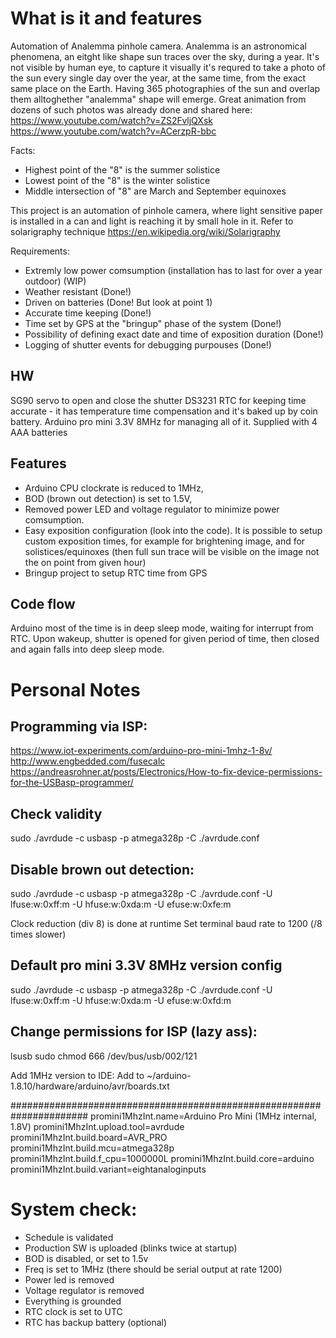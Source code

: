# What is it and features
Automation of Analemma pinhole camera. 
Analemma is an astronomical phenomena, an eitght like shape sun traces over the sky, during a year. 
It's not visible by human eye, to capture it visually it's requred to take a photo of the sun every single day over the year, at the same time, from the exact same place on the Earth. Having 365 photographies of the sun and overlap them alltoghether "analemma" shape will emerge.
Great animation from dozens of such photos was already done and shared here: 
https://www.youtube.com/watch?v=ZS2FvljQXsk
https://www.youtube.com/watch?v=ACerzpR-bbc

Facts:
* Highest point of the "8" is the summer solistice
* Lowest point of the "8" is the winter solistice
* Middle intersection of "8" are March and September equinoxes

This project is an automation of pinhole camera, where light sensitive paper is installed in a can and light is reaching it by small hole in it.
Refer to solarigraphy technique https://en.wikipedia.org/wiki/Solarigraphy

Requirements:
* Extremly low power comsumption (installation has to last for over a year outdoor) (WIP)
* Weather resistant (Done!)
* Driven on batteries (Done! But look at point 1)
* Accurate time keeping (Done!)
* Time set by GPS at the "bringup" phase of the system (Done!)
* Possibility of defining exact date and time of exposition duration (Done!)
* Logging of shutter events for debugging purpouses  (Done!)

## HW
SG90 servo to open and close the shutter
DS3231 RTC for keeping time accurate - it has temperature time compensation and it's baked up by coin battery.
Arduino pro mini 3.3V 8MHz for managing all of it.
Supplied with 4 AAA batteries

## Features
* Arduino CPU clockrate is reduced to 1MHz,
* BOD (brown out detection) is set to 1.5V,
* Removed power LED and voltage regulator to minimize power comsumption.
* Easy exposition configuration (look into the code). It is possible to setup custom exposition times, for example for brightening image, and for solistices/equinoxes (then full sun trace will be visible on the image not the on point from given hour)
* Bringup project to setup RTC time from GPS

## Code flow
Arduino most of the time is in deep sleep mode, waiting for interrupt from RTC. Upon wakeup, shutter is opened for given period of time, then closed and again falls into deep sleep mode.



# Personal Notes
## Programming via ISP:

https://www.iot-experiments.com/arduino-pro-mini-1mhz-1-8v/
http://www.engbedded.com/fusecalc
https://andreasrohner.at/posts/Electronics/How-to-fix-device-permissions-for-the-USBasp-programmer/

## Check validity
sudo ./avrdude -c usbasp -p atmega328p -C ./avrdude.conf

## Disable brown out detection:
sudo ./avrdude -c usbasp -p atmega328p -C ./avrdude.conf -U lfuse:w:0xff:m -U hfuse:w:0xda:m -U efuse:w:0xfe:m 

Clock reduction (div 8) is done at runtime 
Set terminal baud rate to 1200 (/8 times slower)

## Default pro mini 3.3V 8MHz version config 
sudo ./avrdude -c usbasp -p atmega328p -C ./avrdude.conf -U lfuse:w:0xff:m -U hfuse:w:0xda:m -U efuse:w:0xfd:m 

## Change permissions for ISP (lazy ass):
lsusb
sudo chmod 666 /dev/bus/usb/002/121

Add 1MHz version to IDE:
Add  to 
~/arduino-1.8.10/hardware/arduino/avr/boards.txt

######################################################################
promini1MhzInt.name=Arduino Pro Mini (1MHz internal, 1.8V)
promini1MhzInt.upload.tool=avrdude
promini1MhzInt.build.board=AVR_PRO
promini1MhzInt.build.mcu=atmega328p
promini1MhzInt.build.f_cpu=1000000L
promini1MhzInt.build.core=arduino
promini1MhzInt.build.variant=eightanaloginputs


# System check:
- Schedule is validated
- Production SW is uploaded (blinks twice at startup)
- BOD is disabled, or set to 1.5v
- Freq is set to 1MHz (there should be serial output at rate 1200)
- Power led is removed
- Voltage regulator is removed
- Everything is grounded
- RTC clock is set to UTC
- RTC has backup battery (optional)
